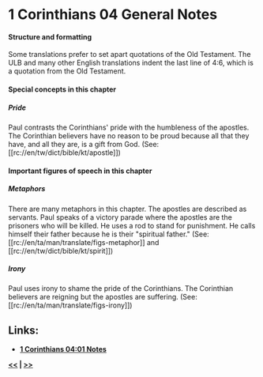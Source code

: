 # 1 Corinthians 04 General Notes #

#### Structure and formatting ####

Some translations prefer to set apart quotations of the Old Testament. The ULB and many other English translations indent the last line of 4:6, which is a quotation from the Old Testament. 

#### Special concepts in this chapter ####

##### Pride #####
Paul contrasts the Corinthians' pride with the humbleness of the apostles. The Corinthian believers have no reason to be proud because all that they have, and all they are, is a gift from God. (See: [[rc://en/tw/dict/bible/kt/apostle]])

#### Important figures of speech in this chapter ####

##### Metaphors #####
There are many metaphors in this chapter. The apostles are described as servants. Paul speaks of a victory parade where the apostles are the prisoners who will be killed. He uses a rod to stand for punishment. He calls himself their father because he is their "spiritual father." (See: [[rc://en/ta/man/translate/figs-metaphor]] and [[rc://en/tw/dict/bible/kt/spirit]])

##### Irony #####
Paul uses irony to shame the pride of the Corinthians. The Corinthian believers are reigning but the apostles are suffering. (See: [[rc://en/ta/man/translate/figs-irony]])

## Links: ##

* __[1 Corinthians 04:01 Notes](./01.md)__

__[<<](../03/intro.md) | [>>](../05/intro.md)__
